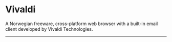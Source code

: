 # Vivaldi

A Norwegian freeware, cross-platform web browser with a built-in email client developed by Vivaldi Technologies.

---